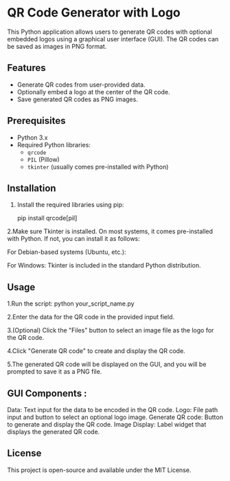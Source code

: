 # QR Code Generator with Logo

This Python application allows users to generate QR codes with optional embedded logos using a graphical user interface (GUI). The QR codes can be saved as images in PNG format.

## Features

- Generate QR codes from user-provided data.
- Optionally embed a logo at the center of the QR code.
- Save generated QR codes as PNG images.

## Prerequisites

- Python 3.x
- Required Python libraries:
  - `qrcode`
  - `PIL` (Pillow)
  - `tkinter` (usually comes pre-installed with Python)

## Installation

1. Install the required libraries using pip:

   pip install qrcode[pil]

2.Make sure Tkinter is installed. On most systems, it comes pre-installed with Python. If not, you can install it as follows:

For Debian-based systems (Ubuntu, etc.):

For Windows:
Tkinter is included in the standard Python distribution.

## Usage
  1.Run the script: python your_script_name.py
  
  2.Enter the data for the QR code in the provided input field.
  
  3.(Optional) Click the "Files" button to select an image file as the logo for the QR code.
  
  4.Click "Generate QR code" to create and display the QR code.
  
  5.The generated QR code will be displayed on the GUI, and you will be prompted to save it as a PNG file.


## GUI Components :
Data: Text input for the data to be encoded in the QR code.
Logo: File path input and button to select an optional logo image.
Generate QR code: Button to generate and display the QR code.
Image Display: Label widget that displays the generated QR code.

## License
This project is open-source and available under the MIT License.
